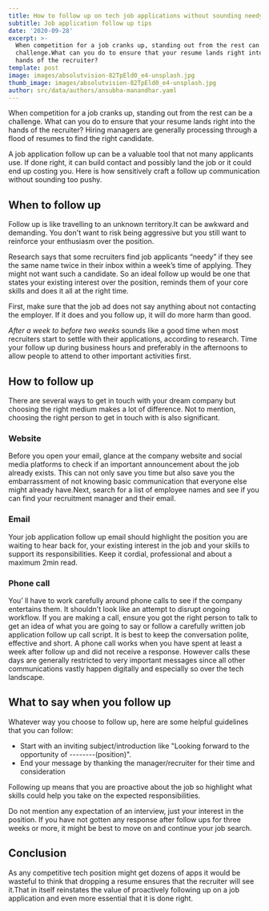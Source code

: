 ```yaml
---
title: How to follow up on tech job applications without sounding needy
subtitle: Job application follow up tips
date: '2020-09-28'
excerpt: >-
  When competition for a job cranks up, standing out from the rest can be a
  challenge.What can you do to ensure that your resume lands right into the
  hands of the recruiter?
template: post
image: images/absolutvision-82TpEld0_e4-unsplash.jpg
thumb_image: images/absolutvision-82TpEld0_e4-unsplash.jpg
author: src/data/authors/ansubha-manandhar.yaml
---
```

When competition for a job cranks up, standing out from the rest can be a challenge. What can you do to ensure that your resume lands right into the hands of the recruiter? Hiring managers are generally processing through a flood of resumes to find the right candidate. 

A job application follow up can be a valuable tool that not many applicants use. If done right, it can build contact and possibly land the job or it could end up costing you. Here is how sensitively craft a follow up communication without sounding too pushy. 

## When to follow up

Follow up is like travelling to an unknown territory.It can be awkward and demanding. You don't want to risk being aggressive but you still want to reinforce your enthusiasm over the position. 

Research says that some recruiters find job applicants  “needy” if they see the same name twice in their inbox within a week’s time of applying. They might not want such a candidate. So an ideal follow up would be one that states your existing interest over the position, reminds them of your core skills and does it all at the right time.

First, make sure that the job ad does not say anything about not contacting the employer. If it does and you follow up, it will do more harm than good. 

*After a week to before two weeks* sounds like a good time when most recruiters start to settle with their applications, according to research. Time your follow up during business hours and preferably in the afternoons to allow people to attend to other important activities first.

 
## How to follow up

There are several ways to get in touch with your dream company but choosing the right medium makes a lot of difference. Not to mention, choosing the right person to get in touch with is also significant.

### Website

Before you open your email, glance at the company website and social media platforms to check if an important announcement about the job already exists.  This can not only save you time but also save you the embarrassment of not knowing basic communication that everyone else might already have.Next, search for a list of employee names and see if you can find your recruitment manager and their email. 

### Email 

Your job application follow up email should highlight the position you are waiting to hear back for, your existing interest in the job and your skills to support its responsibilities. Keep it cordial, professional and about a maximum  2min read.

   
### Phone call

You’ ll have to work carefully around phone calls to see if the company entertains them. It shouldn't look like an  attempt to disrupt ongoing workflow. If you are making a call, ensure you got the right person to talk to get an idea of what you are going to say or follow a carefully written job application follow up call script. It is best to keep the conversation polite, effective and short. A phone call works when you have spent at least a week after follow up and did not receive a response. However calls these days are generally restricted to very important messages since all other communications vastly happen digitally and especially so over the tech landscape.

## What to say when you follow up

Whatever way you choose to follow up, here are some helpful guidelines that you can follow:

* Start with an inviting subject/introduction  like "Looking forward to the opportunity of  --------(position)". 
* End your message by thanking the manager/recruiter for their time and consideration


Following up means that you are proactive about the job so highlight what skills could help you take on the expected responsibilities.

Do not mention any expectation of an interview, just your interest in the position. If you have not gotten any response after follow ups for three weeks or more, it might be best to move on and continue your job search.

## Conclusion

As any competitive tech position might get dozens of apps it would be wasteful to think that dropping a resume ensures that the recruiter will see it.That in itself reinstates the value of proactively following up on a job application and even more essential that it is done right. 
